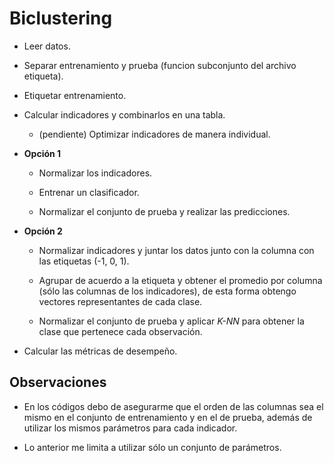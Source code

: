 # Biclustering

+ Leer datos.

+ Separar entrenamiento y prueba (funcion subconjunto del archivo etiqueta).

+ Etiquetar entrenamiento.

+ Calcular indicadores y combinarlos en una tabla.

  + (pendiente) Optimizar indicadores de manera
  individual.

+ **Opción 1**

  + Normalizar los indicadores.

  + Entrenar un clasificador.

  + Normalizar el conjunto de prueba y realizar las predicciones.


+ **Opción 2**

  + Normalizar indicadores y juntar los datos junto con la columna con las etiquetas (-1, 0, 1).

  + Agrupar de acuerdo a la etiqueta y obtener el promedio por columna (sólo las columnas de los indicadores), de esta forma obtengo vectores representantes de cada clase.

  + Normalizar el conjunto de prueba y aplicar *K-NN* para obtener la clase que pertenece cada observación.

+ Calcular las métricas de desempeño.

## Observaciones

+ En los códigos debo de asegurarme que el orden de las columnas sea el mismo en
el conjunto de entrenamiento y en el de prueba, además de utilizar los mismos
parámetros para cada indicador.

+ Lo anterior me limita a utilizar sólo un conjunto de parámetros.
